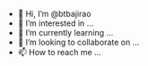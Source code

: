 - 👋 Hi, I’m @btbajirao
- 👀 I’m interested in ...
- 🌱 I’m currently learning ...
- 💞️ I’m looking to collaborate on ...
- 📫 How to reach me ...

<!---
btbajirao/btbajirao is a ✨ special ✨ repository because its `README.md` (this file) appears on your GitHub profile.
You can click the Preview link to take a look at your changes.
--->
